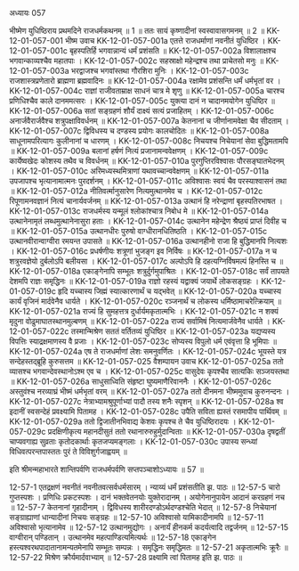 अध्यायः 057

भीष्मेण युधिष्ठिराय प्रथमदिने राजधर्मकथनम् ॥ 1 ॥ ततः सायं कृष्णादीनां स्वस्वावासगमनम् ॥ 2 ॥
KK-12-01-057-001	भीष्म उवाच 
KK-12-01-057-001a	एतत्ते राजधर्माणां नवनीतं युधिष्ठिर ।
KK-12-01-057-001c	बृहस्पतिर्हि भगवान्नान्यं धर्मं प्रशंसति ॥
KK-12-01-057-002a	विशालाक्षश्च भगवान्काव्यश्चैव महातपाः ।
KK-12-01-057-002c	सहस्राक्षो महेन्द्रश्च तथा प्राचेतसो मनुः ॥
KK-12-01-057-003a	भरद्वाजश्च भगवांस्तथा गौरशिरा मुनिः ।
KK-12-01-057-003c	राजशास्त्रप्रणेतारो ब्राह्मणा ब्रह्मवादिनः ॥
KK-12-01-057-004a	रक्षामेव प्रशंसन्ति धर्मं धर्मभृतां वर ।
KK-12-01-057-004c	राज्ञां राजीवताम्राक्ष साधनं चात्र मे शृणु ॥
KK-12-01-057-005a	चारश्च प्रणिधिश्चैव काले दानममत्सरः ।
KK-12-01-057-005c	युक्त्या दानं न चादानमयोगेन युधिष्ठिर ॥
KK-12-01-057-006a	सतां सङ्ग्रहणं शौर्यं दाक्ष्यं सत्यं प्रजाहितम् ।
KK-12-01-057-006c	अनार्जवैरार्जवैश्च शत्रुपक्षाविवर्धनम् ॥
KK-12-01-057-007a	केतनानां च जीर्णानामवेक्षा चैव सीदताम् ।
KK-12-01-057-007c	द्विविधस्य च दण्डस्य प्रयोगः कालचोदितः ॥
KK-12-01-057-008a	साधूनामपरित्यागः कुलीनानां च धारणम् ।
KK-12-01-057-008c	निचयश्च निचेयानां सेवा बुद्धिमतामपि ॥
KK-12-01-057-009a	बलानां हर्षणं नित्यं प्रजानामन्ववेक्षणम् ।
KK-12-01-057-009c	कार्येष्वखेदः कोशस्य तथैव च विवर्धनम् ॥
KK-12-01-057-010a	पुरगुप्तिरविश्वासः पौरसङ्घातभेदनम् ।
KK-12-01-057-010c	अरिमध्यस्थमित्राणां यथावच्चान्ववेक्षणम् ॥
KK-12-01-057-011a	उपजापश्च भृत्यानामात्मनः पुरदर्शनम् ।
KK-12-01-057-011c	अविश्वासः स्वयं चैव परस्याश्वासनं तथा ॥
KK-12-01-057-012a	नीतिवर्त्मानुसारेण नित्यमुत्थानमेव च ।
KK-12-01-057-012c	रिपूणामनवज्ञानं नित्यं चानार्यवर्जनम् ॥
KK-12-01-057-013a	उत्थानं हि नरेन्द्राणां बृहस्पतिरभाषत ।
KK-12-01-057-013c	राजधर्मस्य यन्मूलं श्लोकांश्चात्र निबोध मे ॥
KK-12-01-057-014a	उत्थानेनामृतं लब्धमुत्थानेनासुरा हताः ।
KK-12-01-057-014c	उत्थानेन महेन्द्रेण श्रैष्ठ्यं प्राप्तं दिवीह च ॥
KK-12-01-057-015a	उत्थानधीरः पुरुषो वाग्धीरानधितिष्ठति ।
KK-12-01-057-015c	उत्थानवीरान्वाग्वीरा रमयन्त उपासते ॥
KK-12-01-057-016a	उत्थानहीनो राजा हि बुद्धिमानपि नित्यशः ।
KK-12-01-057-016c	प्रधर्षणीयः शत्रूणां भुजङ्ग इव निर्विषः ॥
KK-12-01-057-017a	न च शत्रुरवज्ञेयो दुर्बलोऽपि बलीयसा ।
KK-12-01-057-017c	अल्पोऽपि हि दहत्यग्निर्विषमल्पं हिनस्ति च ॥
KK-12-01-057-018a	एकाङ्गेनापि सम्भूतः शत्रुर्दुर्गमुपाश्रितः ।
KK-12-01-057-018c	सर्वं तापयते देशमपि राज्ञः समृद्धिनः ॥
KK-12-01-057-019a	राज्ञो रहस्यं यद्वाक्यं जयार्थे लोकसङ्ग्रहः ।
KK-12-01-057-019c	हृदि यच्चास्य जिह्मं स्यात्कारणार्थं च यद्भवेत् ॥
KK-12-01-057-020a	यच्चास्य कार्यं वृजिनं मार्दवेनैव धार्यते ।
KK-12-01-057-020c	रञ्जनार्थं च लोकस्य धर्मिष्ठामाचरेत्क्रियाम् ॥
KK-12-01-057-021a	राज्यं हि सुमहत्तत्र दुर्धार्यमकृतात्मभिः ।
KK-12-01-057-021c	न शक्यं मृदुना वोढुमाघातस्थानमुल्बणम् ॥
KK-12-01-057-022a	राज्यं सर्वामिषं नित्यमार्जवेनैव धार्यते ।
KK-12-01-057-022c	तस्मान्मिश्रेण सततं वर्तितव्यं युधिष्ठिर ॥
KK-12-01-057-023a	यद्यप्यस्य विपत्तिः स्याद्रक्षमाणस्य वै प्रजाः ।
KK-12-01-057-023c	सोप्यस्य विपुलो धर्म एवंवृत्ता हि भूमिपाः ॥
KK-12-01-057-024a	एष ते राजधर्माणां लेशः समनुवर्णितः ।
KK-12-01-057-024c	भूयस्ते यत्र सन्देहस्तद्ब्रूहि कुरुसत्तम ॥
KK-12-01-057-025	वैशम्पायन उवाच 
KK-12-01-057-025a	ततो व्यासश्च भगवान्देवस्थानोऽश्म एव च ।
KK-12-01-057-025c	वासुदेवः कृपश्चैव सात्यकिः सञ्जयस्तथा ॥
KK-12-01-057-026a	साधुसाध्विति संहृष्टा घुष्यमाणैरिवाननैः ।
KK-12-01-057-026c	अस्तुवंश्च नरव्याघ्रं भीष्मं धर्मभृतां वरम् ॥
KK-12-01-057-027a	ततो दीनमना भीष्ममुवाच कुरुनन्दनः ।
KK-12-01-057-027c	नेत्राभ्यामश्रुपूर्णाभ्यां पादौ तस्य शनैः स्पृशन् ॥
KK-12-01-057-028a	श्व इदानीं स्वसन्देहं प्रवक्ष्यामि पितामह ।
KK-12-01-057-028c	उपैति सविता ह्यस्तं रसमापीय पार्थिवम् ॥
KK-12-01-057-029a	ततो द्विजातीनभिवाद्य केशवः कृपश्च ते चैव युधिष्ठिरादयः ।
KK-12-01-057-029c	प्रदक्षिणीकृत्य महानदीसुतं ततो रथानारुरुहुर्मुदान्विताः ॥
KK-12-01-057-030a	दृषद्वतीं चाप्यवगाह्य सुव्रताः कृतोदकार्थाः कृतजप्यमङ्गलाः ।
KK-12-01-057-030c	उपास्य सन्ध्यां विधिवत्परन्तपास्ततः पुरं ते विविशुर्गजाह्वयम् ॥ 

इति श्रीमन्महाभारते शान्तिपर्वणि राजधर्मपर्वणि सप्तपञ्चाशोऽध्यायः ॥ 57 ॥

12-57-1 एतद्रक्षणं नवनीतं नवनीतवत्सर्वधर्मसारम् । न्याय्यं धर्मं प्रशंसतीति झ. पाठः ॥ 12-57-5 चारो गुप्तस्पशः । प्रणिधिः प्रकटस्पशः । दानं भक्तवेतनयोः युक्तेरादानम् । अयोगेनानुपायेन आदानं करग्रहणं नच ॥ 12-57-7 केतनानां गृहादीनाम् । द्विविधस्य शारीरदण्डोऽर्थदण्डश्चेति भेदात् ॥ 12-57-8 निचेयानां सङ्ग्राह्याणां धान्यादीनां निचयः सङ्ग्रहः ॥ 12-57-10 अविश्वासो यामिकादीनामपि ॥ 12-57-11 अविश्वासो भृत्यानामेव ॥ 12-57-12 उत्थानमुद्योगः । अनार्यं हीनकर्म कदर्यत्वादि तद्वर्जनम् ॥ 12-57-15 वाग्वीरान् पण्डितान् । उत्थानमेव महत्पाण्डित्यमित्यर्थः ॥ 12-57-18 एकाङ्गेन हस्त्यश्वरथपादातानामन्यतमेनापि सम्भूतः सम्पन्नः । समृद्धिनः समृद्धिमतः ॥ 12-57-21 अकृतात्मभिः क्रूरैः ॥ 12-57-22 मिश्रेण क्रौर्यमार्दवाभ्याम् ॥ 12-57-28 प्रक्ष्यामि त्वां पितामह इति झ. पाठः ॥
